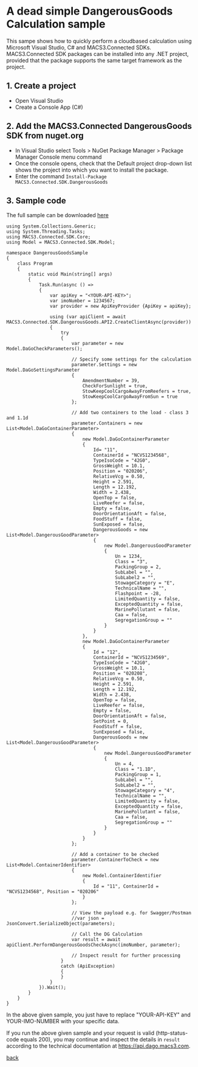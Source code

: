 # A dead simple DangerousGoods Calculation sample
This sampe shows how to quickly perform a cloudbased calculation using Microsoft Visual Studio, C# and MACS3.Connected SDKs. MACS3.Connected SDK packages can be installed into any .NET project, provided that the package supports the same target framework as the project.

## 1. Create a project
* Open Visual Studio
* Create a Console App (C#)

## 2. Add the MACS3.Connected DangerousGoods SDK from nuget.org
* In Visual Studio select Tools > NuGet Package Manager > Package Manager Console menu command
* Once the console opens, check that the Default project drop-down list shows the project into which you want to install the package.
* Enter the command ```Install-Package MACS3.Connected.SDK.DangerousGoods```

## 3. Sample code

The full sample can be downloaded [here](samples)

```
using System.Collections.Generic;
using System.Threading.Tasks;
using MACS3.Connected.SDK.Core;
using Model = MACS3.Connected.SDK.Model;

namespace DangerousGoodsSample
{
    class Program
    {
        static void Main(string[] args)
        {
            Task.Run(async () =>
            {
                var apiKey = "<YOUR-API-KEY>";
                var imoNumber = 1234567;
                var provider = new ApiKeyProvider {ApiKey = apiKey};

                using (var apiClient = await MACS3.Connected.SDK.DangerousGoods.API2.CreateClientAsync(provider))
                {
                    try
                    {
                        var parameter = new Model.DaGoCheckParameters();

                        // Specify some settings for the calculation
                        parameter.Settings = new Model.DaGoSettingsParameter
                        {
                            AmendmentNumber = 39,
                            CheckForSunlight = true,
                            StowKeepCoolCargoAwayFromReefers = true,
                            StowKeepCoolCargoAwayFromSun = true
                        };

                        // Add two containers to the load - class 3 and 1.1d
                        parameter.Containers = new List<Model.DaGoContainerParameter>
                        {
                            new Model.DaGoContainerParameter
                            {
                                Id= "11",
                                ContainerId = "NCVS1234568",
                                TypeIsoCode = "42G0",
                                GrossWeight = 10.1,
                                Position = "020206",
                                RelativeVcg = 0.50,
                                Height = 2.591,
                                Length = 12.192,
                                Width = 2.438,
                                OpenTop = false,
                                LiveReefer = false,
                                Empty = false,
                                DoorOrientationAft = false,
                                FoodStuff = false,
                                SunExposed = false,
                                DangerousGoods = new List<Model.DangerousGoodParameter>
                                {
                                    new Model.DangerousGoodParameter
                                    {
                                        Un = 1234,
                                        Class = "3",
                                        PackingGroup = 2,
                                        SubLabel = "",
                                        SubLabel2 = "",
                                        StowageCategory = "E",
                                        TechnicalName = "",
                                        Flashpoint = -28,
                                        LimitedQuantity = false,
                                        ExceptedQuantity = false,
                                        MarinePollutant = false,
                                        Caa = false,
                                        SegregationGroup = ""
                                    }
                                }
                            },
                            new Model.DaGoContainerParameter
                            {
                                Id = "12",
                                ContainerId = "NCVS1234569",
                                TypeIsoCode = "42G0",
                                GrossWeight = 10.1,
                                Position = "020208",
                                RelativeVcg = 0.50,
                                Height = 2.591,
                                Length = 12.192,
                                Width = 2.438,
                                OpenTop = false,
                                LiveReefer = false,
                                Empty = false,
                                DoorOrientationAft = false,
                                SetPoint = 0,
                                FoodStuff = false,
                                SunExposed = false,
                                DangerousGoods = new List<Model.DangerousGoodParameter>
                                {
                                    new Model.DangerousGoodParameter
                                    {
                                        Un = 4,
                                        Class = "1.1D",
                                        PackingGroup = 1,
                                        SubLabel = "",
                                        SubLabel2 = "",
                                        StowageCategory = "4",
                                        TechnicalName = "",
                                        LimitedQuantity = false,
                                        ExceptedQuantity = false,
                                        MarinePollutant = false,
                                        Caa = false,
                                        SegregationGroup = ""
                                    }
                                }
                            }
                        };

                        // Add a container to be checked
                        parameter.ContainerToCheck = new List<Model.ContainerIdentifier>
                        {
                            new Model.ContainerIdentifier
                            {
                                Id = "11", ContainerId = "NCVS1234568", Position = "020206"
                            }
                        };

                        // View the payload e.g. for Swagger/Postman
                        //var json = JsonConvert.SerializeObject(parameters);

                        // Call the DG Calculation
                        var result = await apiClient.PerformDangerousGoodsCheckAsync(imoNumber, parameter);

                        // Inspect result for further processing
                    }
                    catch (ApiException)
                    {
                    }
                }
            }).Wait();
        }
    }
}
```

In the above given sample, you just have to replace "YOUR-API-KEY" and YOUR-IMO-NUMBER with your specific data.

If you run the above given sample and your request is valid (http-status-code equals 200), you may continue and inspect the details in ```result``` according to the technical documentation at https://api.dago.macs3.com.

[back](README.md)
